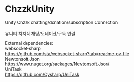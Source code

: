 # ChzzkUnity
Unity Chzzk chatting/donation/subscription Connection<br><br>
유니티 치지직 채팅/도네이션/구독 연결

External dependencies:<br>
     websocket-sharp<br>
          https://github.com/sta/websocket-sharp?tab=readme-ov-file<br>
     Newtonsoft.Json<br>
          https://www.nuget.org/packages/Newtonsoft.Json/<br>
     UniTask<br>
          https://github.com/Cysharp/UniTask
 
 
